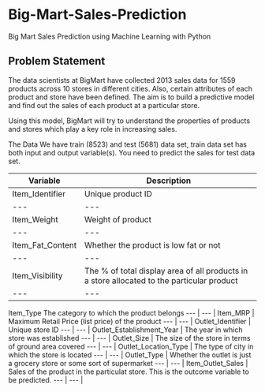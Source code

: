 # Big-Mart-Sales-Prediction
Big Mart Sales Prediction using Machine Learning with Python


## Problem Statement
The data scientists at BigMart have collected 2013 sales data for 1559 products across 10 stores in different cities. Also, certain attributes of each product and store have been defined. The aim is to build a predictive model and find out the sales of each product at a particular store.

Using this model, BigMart will try to understand the properties of products and stores which play a key role in increasing sales.

The Data
We have train (8523) and test (5681) data set, train data set has both input and output variable(s). You need to predict the sales for test data set.


Variable	| Description
--- | --- | 
Item_Identifier	|  Unique product ID
--- | --- | 
Item_Weight	|  Weight of product
--- | --- | 
Item_Fat_Content	|  Whether the product is low fat or not
--- | --- | 
Item_Visibility	|  The % of total display area of all products in a store allocated to the particular product
--- | --- | 
Item_Type	The category to which the product belongs
--- | --- | 
Item_MRP	|  Maximum Retail Price (list price) of the product
--- | --- | 
Outlet_Identifier	|  Unique store ID
--- | --- | 
Outlet_Establishment_Year	|  The year in which store was established
--- | --- | 
Outlet_Size	|  The size of the store in terms of ground area covered
--- | --- | 
Outlet_Location_Type	|  The type of city in which the store is located
--- | --- | 
Outlet_Type	|  Whether the outlet is just a grocery store or some sort of supermarket
--- | --- | 
Item_Outlet_Sales	|  Sales of the product in the particulat store. This is the outcome variable to be predicted.
--- | --- | 

